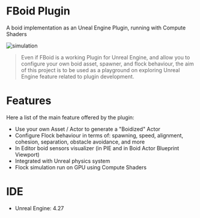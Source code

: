 # FBoid Plugin
A boid implementation as an Uneal Engine Plugin, running with Compute Shaders 

![simulation](./_docs/boids.gif)

> Even if FBoid is a working Plugin for Unreal Engine, and allow you to configure your own boid asset, spawner, and flock behaviour, the aim of this project is to be used as a playground on exploring Unreal Engine feature related to plugin development.

# Features
Here a list of the main feature offered by the plugin:
* Use your own Asset / Actor to generate a "Boidized" Actor
* Configure Flock behaviour in terms of: spawning, speed, alignment, cohesion, separation, obstacle avoidance, and more
* In Editor boid sensors visualizer (in PIE and in Boid Actor Blueprint Viewport)
* Integrated with Unreal physics system 
* Flock simulation run on GPU using Compute Shaders

# IDE
* Unreal Engine: 4.27